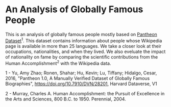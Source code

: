 # An Analysis of Globally Famous People
This is an analysis of globally famous people mostly based on [Pantheon Dataset](https://dataverse.harvard.edu/dataset.xhtml?persistentId=doi:10.7910/DVN/28201)<sup>1</sup>. This dataset contains information about people whose Wikipedia page is available in more than 25 languages. We take a closer look at their occupations, nationalities, and when they lived. We also eveluate the impact of nationality on fame by comparing the scientific contributions from the Human Accomplishment<sup>2</sup> with the Wikipedia data.



1 - Yu, Amy Zhao; Ronen, Shahar; Hu, Kevin; Lu, Tiffany; Hidalgo, Cesar, 2016, "Pantheon 1.0, A Manually Verified Dataset of Globally Famous Biographies", https://doi.org/10.7910/DVN/28201, Harvard Dataverse, V1

2 - Murray, Charles A. Human Accomplishment: the Pursuit of Excellence in the Arts and Sciences, 800 B.C. to 1950. Perennial, 2004.